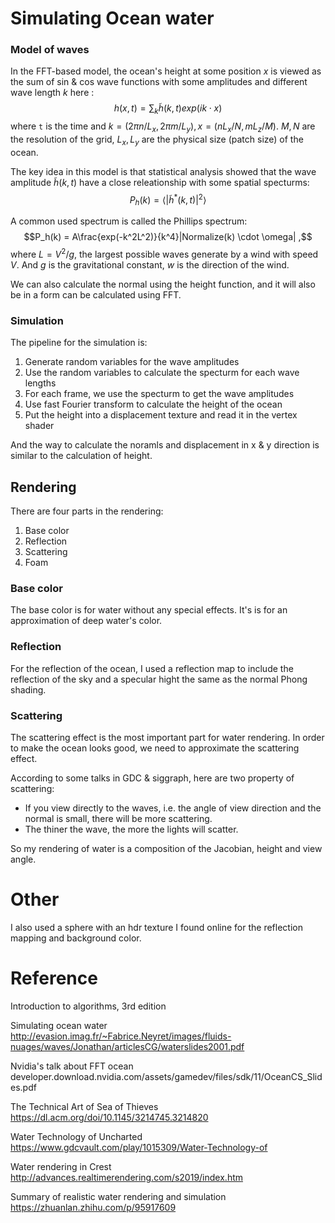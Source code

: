 ﻿---
permalink: /FFTOcean/
author_profile: true
layout: single

---

# Simulating Ocean water
### Model of waves
In the FFT-based model, the ocean's height at some position $x$ is viewed as the sum of sin & cos wave functions with some amplitudes and different wave length $k$ here :
$$h(x,t) = \sum_{k}\tilde h(k,t)exp(ik \cdot x)$$
where `t` is the time and $k = (2 \pi n / L_x, 2 \pi m / L_y), x = (nL_x/N, mL_z/M)$. $M,N$ are the resolution of the grid, $L_x, L_y$ are the physical size (patch size) of the ocean. 

The key idea in this model is that statistical analysis showed that the wave amplitude $\tilde h(k, t)$ have a close releationship with some spatial specturms:
$$P_h(k) = \big \langle |\tilde h^*(k, t)|^2  \big \rangle$$


A common used spectrum is called the Phillips spectrum:
$$P_h(k) = A\frac{exp(-k^2L^2)}{k^4}|Normalize(k) \cdot \omega| ,$$
where $L = V^2 / g$, the largest possible waves generate by a wind with speed $V$. And $g$ is the gravitational constant, $w$ is the direction of the wind.

We can also calculate the normal using the height function, and it will also be in a form can be calculated using FFT.

### Simulation
The pipeline for the simulation is:
1. Generate random variables for the wave amplitudes
2. Use the random variables to calculate the specturm for each wave lengths
3. For each frame, we use the specturm to get the wave amplitudes
4. Use fast Fourier transform to calculate the height of the ocean
5. Put the height into a displacement texture and read it in the vertex shader

And the way to calculate the noramls and displacement in x & y direction is similar to the calculation of height.


## Rendering
There are four parts in the rendering:
1. Base color
3. Reflection
4. Scattering
5. Foam
### Base color
The base color is for water without any special effects. It's is for an approximation of deep water's color.
### Reflection
For the reflection of the ocean, I used a reflection map to include the reflection of the sky and a specular hight the same as the normal Phong shading.

### Scattering
The scattering effect is the most important part for water rendering. In order to make the ocean looks good, we need to approximate the scattering effect.

According to some talks in GDC & siggraph, here are two property of scattering:
- If you view directly to the waves, i.e. the angle of view direction and the normal is small, there will be more scattering.
- The thiner the wave, the more the lights will scatter.

So my rendering of water is a composition of the Jacobian, height and view angle.

# Other
I also used a sphere with an hdr texture I found online for the reflection mapping and background color.

# Reference 
Introduction to algorithms, 3rd edition

Simulating ocean water 
http://evasion.imag.fr/~Fabrice.Neyret/images/fluids-nuages/waves/Jonathan/articlesCG/waterslides2001.pdf

Nvidia's talk about FFT ocean
developer.download.nvidia.com/assets/gamedev/files/sdk/11/OceanCS_Slides.pdf

The Technical Art of Sea of Thieves
https://dl.acm.org/doi/10.1145/3214745.3214820

Water Technology of Uncharted
https://www.gdcvault.com/play/1015309/Water-Technology-of

Water rendering in Crest
http://advances.realtimerendering.com/s2019/index.htm

Summary of realistic water rendering and simulation
https://zhuanlan.zhihu.com/p/95917609



